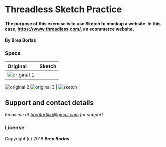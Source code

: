 # Threadless Sketch Practice

#### The purpose of this exercise is to use Sketch to mockup a website. In this case, https://www.threadless.com/, an ecommerce website.
#### By **Brea Borlas**

### Specs
| Original | Sketch |
| :-------------     | :------------- |
| ![original 1](https://raw.githubusercontent.com/breatortilla/threadless-sketch/master/screen1.png)
  ![original 2](https://raw.githubusercontent.com/breatortilla/threadless-sketch/master/screen2.png)
  ![original 3](https://raw.githubusercontent.com/breatortilla/threadless-sketch/master/screen3.png) | ![sketch](https://raw.githubusercontent.com/breatortilla/threadless-sketch/master/threadless-sketch-scrnshot.png) |

## Support and contact details

_Email me at breatortilla@gmail.com for support_

### License

Copyright (c) 2018 **_Brea Borlas_**
